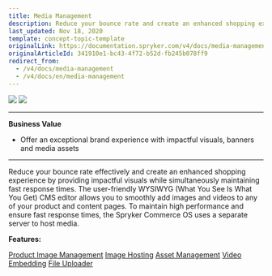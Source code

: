 ```yaml
---
title: Media Management
description: Reduce your bounce rate and create an enhanced shopping experience by providing impactful visuals while simultaneously maintaining fast response times.
last_updated: Nov 18, 2020
template: concept-topic-template
originalLink: https://documentation.spryker.com/v4/docs/media-management
originalArticleId: 341910e1-bc43-4f72-b52d-fb245b078ff9
redirect_from:
  - /v4/docs/media-management
  - /v4/docs/en/media-management
---
```


<div class='feature-text'>
    <div class='feature-images'>
    <img class="light-mode" src="https://spryker.s3.eu-central-1.amazonaws.com/docs/Document+360/Capabilities+icons/light/Media+Management.svg"/>
    <img class="dark-mode" src="https://spryker.s3.eu-central-1.amazonaws.com/docs/Document+360/Capabilities+icons/dark/Media+Management.svg"/>
    </div>
    <div class="feature-text-wrap">

***
**Business Value**
* Offer an exceptional brand experience with impactful visuals, banners and media assets
***

Reduce your bounce rate effectively and create an enhanced shopping experience by providing impactful visuals while simultaneously maintaining fast response times. The user-friendly WYSIWYG (What You See Is What You Get) CMS editor allows you to smoothly add images and videos to any of your product and content pages. To maintain high performance and ensure fast response times, the Spryker Commerce OS uses a separate server to host media.
</div>
</div>

**Features:**
<div>
<a class="feature-link" href="/docs/scos/user/features/{{page.version}}/product-feature-overview/product-images-overview.html">Product Image Management</a>
<a class="feature-link" href="/docs/scos/user/features/{{page.version}}/file-manager-feature-overview/file-manager-feature-overview.html">Image Hosting</a>
<a class="feature-link" href="/docs/scos/user/features/{{page.version}}/file-manager-feature-overview/asset-management.html">Asset Management</a>
<a class="feature-link" href="/docs/scos/user/features/{{page.version}}/file-manager-feature-overview/file-manager-feature-overview.html">Video Embedding</a>
<a class="feature-link" href="/docs/scos/user/features/{{page.version}}/file-manager-feature-overview/file-uploader.html">File Uploader</a>
</div>
